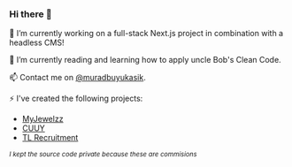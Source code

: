 ### Hi there 👋

🔭 I’m currently working on a full-stack Next.js project in combination with a headless CMS!

🌱 I’m currently reading and learning how to apply uncle Bob's Clean Code.

📫 Contact me on [@muradbuyukasik](https://instagram.com/muradbuyukasik).


⚡ I've created the following projects:

- [MyJewelzz](https://myjewelzz.nl)
- [CUUY](https://cuuy.eu)
- [TL Recruitment](https://tlrecruitment.nl)

_<sub>I kept the source code private because these are commisions</sub>_

<!--
**MuradBuyukasik/MuradBuyukasik** is a ✨ _special_ ✨ repository because its `README.md` (this file) appears on your GitHub profile.

Here are some ideas to get you started:

- 
- 👯 I’m looking to collaborate on ...
- 🤔 I’m looking for help with ...
- 💬 Ask me about ...
- 😄 Pronouns: ...
- ⚡ Fun fact: ...
-->

